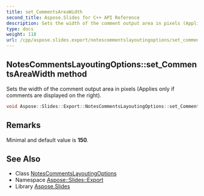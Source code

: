 ```yaml
---
title: set_CommentsAreaWidth
second_title: Aspose.Slides for C++ API Reference
description: Sets the width of the comment output area in pixels (Applies only if comments are displayed on the right).
type: docs
weight: 118
url: /cpp/aspose.slides.export/notescommentslayoutingoptions/set_commentsareawidth/
---
```

## NotesCommentsLayoutingOptions::set_CommentsAreaWidth method


Sets the width of the comment output area in pixels (Applies only if comments are displayed on the right).

```cpp
void Aspose::Slides::Export::NotesCommentsLayoutingOptions::set_CommentsAreaWidth(int32_t value) override
```

## Remarks


Minimal and default value is **150**. 
## See Also

* Class [NotesCommentsLayoutingOptions](../)
* Namespace [Aspose::Slides::Export](../../)
* Library [Aspose.Slides](../../../)
